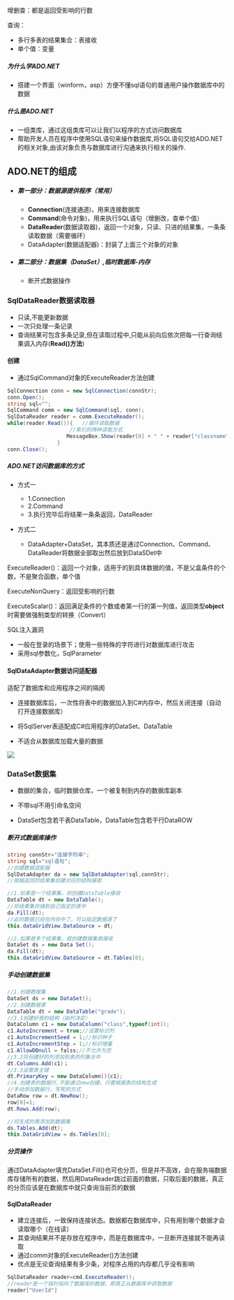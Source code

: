 增删查：都是返回受影响的行数

查询：

- 多行多表的结果集合：表接收 
- 单个值：变量

##### 为什么学ADO.NET

- 搭建一个界面（winform，asp）方便不懂sql语句的普通用户操作数据库中的数据

##### 什么是ADO.NET

- 一组类库，通过这组类库可以让我们以程序的方式访问数据库
- 帮助开发人员在程序中使用SQL语句来操作数据库,将SQL语句交给ADO.NET的相关对象,由该对象负责与数据库进行沟通来执行相关的操作.



## ADO.NET的组成

- ##### 第一部分：数据源提供程序（常用）

  - **Connection**(连接通道)，用来连接数据库
  - **Command**(命令对象)，用来执行SQL语句（增删改，查单个值）
  - **DataReader**(数据读取器)，返回一个对象，只读、只进的结果集，一条条读取数据（需要循环）
  - DataAdapter(数据适配器)：封装了上面三个对象的对象

- ##### 第二部分：数据集（DataSet）,临时数据库-内存

  - 断开式数据操作

### SqlDataReader数据读取器

- 只读,不能更新数据
- 一次只处理一条记录
- 查询结果可包含多条记录,但在读取过程中,只能从前向后依次把每一行查询结果调入内存(**Read()方法**)

#### 创建

- 通过SqlCommand对象的ExecuteReader方法创建

```c#
SqlConnection conn = new SqlConnection(connStr);
conn.Open();
string sql="";
SqlCommand comm = new SqlCommand(sql, conn);
SqlDataReader reader = comm.ExecuteReader();
while(reader.Read()){   //循环读取数据 
                    //索引的两种读取方式
                   MessageBox.Show(reader[0] + " " + reader["classname"]);
                }
conn.Close();
```



##### ADO.NET访问数据库的方式

- 方式一
  - 1.Connection
  - 2.Command
  - 3.执行完毕后将结果一条条返回，DataReader

- 方式二
  - DataAdapter+DataSet，其本质还是通过Connection、Command、DataReader将数据全部取出然后放到DataSDet中

 ExecuteReader()：返回一个对象，适用于的到具体数据的值，不是父盒条件的个数，不是聚合函数，单个值

ExecuteNonQuery：返回受影响的行数

ExecuteScalar()：返回满足条件的个数或者第一行的第一列值，返回类型**object**时需要做强制类型的转换（Convert）

SQL注入漏洞

- 一般在登录的场景下；使用一些特殊的字符进行对数据库进行攻击
- 采用sql参数化，SqlParameter



#### SqlDataAdapter数据访问适配器

适配了数据库和应用程序之间的隔阂

- 连接数据库后，一次性将表中的数据加入到C#内存中，然后关闭连接（自动打开连接数据库）

- 将SqlServer表适配成C#应用程序的DataSet、DataTable
- 不适合从数据库加载大量的数据

![](C:\Users\Administrator\Documents\FullStack\C#\pic\sqldatareader.png)

### DataSet数据集

- 数据的集合，临时数据仓库，一个被复制到内存的数据库副本

- 不带sql不用引命名空间
- DataSet包含若干表DataTable，DataTable包含若干行DataROW

##### 断开式数据库操作

```c#
string connStr="连接字符串";
string sql="sql语句";
//创建数据适配器
SqlDataAdapter da = new SqlDataAdapter(sql,connStr);
//根据返回的结果集创建对应的结构接收

//1.如果是一个结果集，则创建DataTable接收
DataTable dt = new DataTable();
//将结果集存储到自己指定的表中
da.Fill(dt);
//此时数据已经在内存中了，可以指定数据源了
this.dataGridView.DataSource = dt;

//2.如果是多个结果集，就创建数据集做接收
DataSet ds = new Data Set();
da.Fill(dt);
this.dataGridView.DataSource = dt.Tables[0];


```

##### 手动创建数据集

```c#
//1.创建数据集
DataSet ds = new DataSet();
//2.创建数据表
DataTable dt = new DataTable("grade");
//3.1创建好表的结构（由列决定）
DataColumn c1 = new DataColumn("class",typeof(int));
c1.AutoIncrement = true;//设置标识列
c1.AutoIncrementSeed = 1;//标识种子
c1.AutoIncrementStep = 1;//标识增量
c1.AllowDBnull = falss;//不允许为空
//3.2将创建好的列添加到表的列集合中
dt.Columns.Add(c1)；
//3.3设置表主键
dt.PrimaryKey = new DataColumn[]{c1};
//4.创建表的数据行,不能通过new创建，行要根据表的结构生成
//手动添加数据行，写死的方式 
DataRow row = dt.NewRow();
row[0]=1;
dt.Rows.Add(row);

//将生成的表添加到数据集
ds.Tables.Add(dt);
this.DataGridView = ds.Tables[0];
```

##### 分页操作

通过DataAdapter填充DataSet.Fill()也可也分页，但是并不高效，会在服务端数据库存储所有的数据，然后用DataReader跳过前面的数据，只取后面的数据，真正的分页应该是在数据库中就只查询当前页的数据

#### SqlDataReader

- 建立连接后，一致保持连接状态。数据都在数据库中，只有用到哪个数据才会读取哪个（在线读）
- 其查询结果并不是存放在程序中，而是在数据库中，一旦断开连接就不能再读取
- 通过comm对象的ExecuteReader()方法创建
- 优点是无论查询结果有多少条，对程序占用的内存都几乎没有影响

```c#
SqlDataReader reader=cmd.ExecuteReader();
//reader是一个指针指向了数据库的数据，即真正从数据库中获取数据
reader["UserId"]	

```

